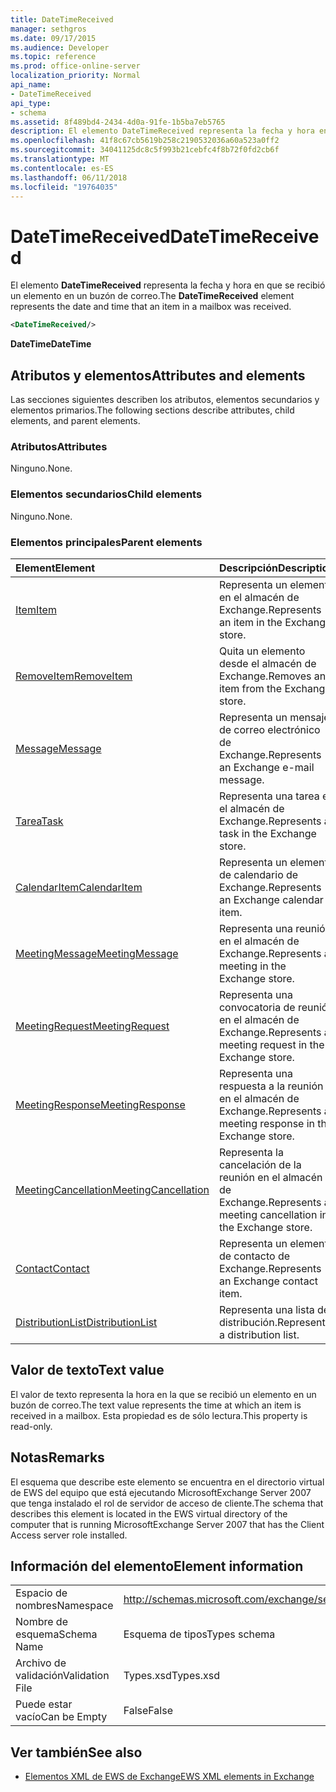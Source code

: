```yaml
---
title: DateTimeReceived
manager: sethgros
ms.date: 09/17/2015
ms.audience: Developer
ms.topic: reference
ms.prod: office-online-server
localization_priority: Normal
api_name:
- DateTimeReceived
api_type:
- schema
ms.assetid: 8f489bd4-2434-4d0a-91fe-1b5ba7eb5765
description: El elemento DateTimeReceived representa la fecha y hora en que se recibió un elemento en un buzón de correo.
ms.openlocfilehash: 41f8c67cb5619b258c2190532036a60a523a0ff2
ms.sourcegitcommit: 34041125dc8c5f993b21cebfc4f8b72f0fd2cb6f
ms.translationtype: MT
ms.contentlocale: es-ES
ms.lasthandoff: 06/11/2018
ms.locfileid: "19764035"
---
```

# <a name="datetimereceived"></a><span data-ttu-id="4e373-103">DateTimeReceived</span><span class="sxs-lookup"><span data-stu-id="4e373-103">DateTimeReceived</span></span>

<span data-ttu-id="4e373-104">El elemento **DateTimeReceived** representa la fecha y hora en que se recibió un elemento en un buzón de correo.</span><span class="sxs-lookup"><span data-stu-id="4e373-104">The **DateTimeReceived** element represents the date and time that an item in a mailbox was received.</span></span> 
  
```xml
<DateTimeReceived/>
```

<span data-ttu-id="4e373-105">**DateTime**</span><span class="sxs-lookup"><span data-stu-id="4e373-105">**DateTime**</span></span>

## <a name="attributes-and-elements"></a><span data-ttu-id="4e373-106">Atributos y elementos</span><span class="sxs-lookup"><span data-stu-id="4e373-106">Attributes and elements</span></span>

<span data-ttu-id="4e373-107">Las secciones siguientes describen los atributos, elementos secundarios y elementos primarios.</span><span class="sxs-lookup"><span data-stu-id="4e373-107">The following sections describe attributes, child elements, and parent elements.</span></span>
  
### <a name="attributes"></a><span data-ttu-id="4e373-108">Atributos</span><span class="sxs-lookup"><span data-stu-id="4e373-108">Attributes</span></span>

<span data-ttu-id="4e373-109">Ninguno.</span><span class="sxs-lookup"><span data-stu-id="4e373-109">None.</span></span>
  
### <a name="child-elements"></a><span data-ttu-id="4e373-110">Elementos secundarios</span><span class="sxs-lookup"><span data-stu-id="4e373-110">Child elements</span></span>

<span data-ttu-id="4e373-111">Ninguno.</span><span class="sxs-lookup"><span data-stu-id="4e373-111">None.</span></span>
  
### <a name="parent-elements"></a><span data-ttu-id="4e373-112">Elementos principales</span><span class="sxs-lookup"><span data-stu-id="4e373-112">Parent elements</span></span>

|<span data-ttu-id="4e373-113">**Element**</span><span class="sxs-lookup"><span data-stu-id="4e373-113">**Element**</span></span>|<span data-ttu-id="4e373-114">**Descripción**</span><span class="sxs-lookup"><span data-stu-id="4e373-114">**Description**</span></span>|
|:-----|:-----|
|[<span data-ttu-id="4e373-115">Item</span><span class="sxs-lookup"><span data-stu-id="4e373-115">Item</span></span>](item.md) <br/> |<span data-ttu-id="4e373-116">Representa un elemento en el almacén de Exchange.</span><span class="sxs-lookup"><span data-stu-id="4e373-116">Represents an item in the Exchange store.</span></span>  <br/> |
|[<span data-ttu-id="4e373-117">RemoveItem</span><span class="sxs-lookup"><span data-stu-id="4e373-117">RemoveItem</span></span>](removeitem.md) <br/> |<span data-ttu-id="4e373-118">Quita un elemento desde el almacén de Exchange.</span><span class="sxs-lookup"><span data-stu-id="4e373-118">Removes an item from the Exchange store.</span></span>  <br/> |
|[<span data-ttu-id="4e373-119">Message</span><span class="sxs-lookup"><span data-stu-id="4e373-119">Message</span></span>](message-ex15websvcsotherref.md) <br/> |<span data-ttu-id="4e373-120">Representa un mensaje de correo electrónico de Exchange.</span><span class="sxs-lookup"><span data-stu-id="4e373-120">Represents an Exchange e-mail message.</span></span>  <br/> |
|[<span data-ttu-id="4e373-121">Tarea</span><span class="sxs-lookup"><span data-stu-id="4e373-121">Task</span></span>](task.md) <br/> |<span data-ttu-id="4e373-122">Representa una tarea en el almacén de Exchange.</span><span class="sxs-lookup"><span data-stu-id="4e373-122">Represents a task in the Exchange store.</span></span>  <br/> |
|[<span data-ttu-id="4e373-123">CalendarItem</span><span class="sxs-lookup"><span data-stu-id="4e373-123">CalendarItem</span></span>](calendaritem.md) <br/> |<span data-ttu-id="4e373-124">Representa un elemento de calendario de Exchange.</span><span class="sxs-lookup"><span data-stu-id="4e373-124">Represents an Exchange calendar item.</span></span>  <br/> |
|[<span data-ttu-id="4e373-125">MeetingMessage</span><span class="sxs-lookup"><span data-stu-id="4e373-125">MeetingMessage</span></span>](meetingmessage.md) <br/> |<span data-ttu-id="4e373-126">Representa una reunión en el almacén de Exchange.</span><span class="sxs-lookup"><span data-stu-id="4e373-126">Represents a meeting in the Exchange store.</span></span>  <br/> |
|[<span data-ttu-id="4e373-127">MeetingRequest</span><span class="sxs-lookup"><span data-stu-id="4e373-127">MeetingRequest</span></span>](meetingrequest.md) <br/> |<span data-ttu-id="4e373-128">Representa una convocatoria de reunión en el almacén de Exchange.</span><span class="sxs-lookup"><span data-stu-id="4e373-128">Represents a meeting request in the Exchange store.</span></span>  <br/> |
|[<span data-ttu-id="4e373-129">MeetingResponse</span><span class="sxs-lookup"><span data-stu-id="4e373-129">MeetingResponse</span></span>](meetingresponse.md) <br/> |<span data-ttu-id="4e373-130">Representa una respuesta a la reunión en el almacén de Exchange.</span><span class="sxs-lookup"><span data-stu-id="4e373-130">Represents a meeting response in the Exchange store.</span></span>  <br/> |
|[<span data-ttu-id="4e373-131">MeetingCancellation</span><span class="sxs-lookup"><span data-stu-id="4e373-131">MeetingCancellation</span></span>](meetingcancellation.md) <br/> |<span data-ttu-id="4e373-132">Representa la cancelación de la reunión en el almacén de Exchange.</span><span class="sxs-lookup"><span data-stu-id="4e373-132">Represents a meeting cancellation in the Exchange store.</span></span>  <br/> |
|[<span data-ttu-id="4e373-133">Contact</span><span class="sxs-lookup"><span data-stu-id="4e373-133">Contact</span></span>](contact.md) <br/> |<span data-ttu-id="4e373-134">Representa un elemento de contacto de Exchange.</span><span class="sxs-lookup"><span data-stu-id="4e373-134">Represents an Exchange contact item.</span></span>  <br/> |
|[<span data-ttu-id="4e373-135">DistributionList</span><span class="sxs-lookup"><span data-stu-id="4e373-135">DistributionList</span></span>](distributionlist.md) <br/> |<span data-ttu-id="4e373-136">Representa una lista de distribución.</span><span class="sxs-lookup"><span data-stu-id="4e373-136">Represents a distribution list.</span></span>  <br/> |
   
## <a name="text-value"></a><span data-ttu-id="4e373-137">Valor de texto</span><span class="sxs-lookup"><span data-stu-id="4e373-137">Text value</span></span>

<span data-ttu-id="4e373-138">El valor de texto representa la hora en la que se recibió un elemento en un buzón de correo.</span><span class="sxs-lookup"><span data-stu-id="4e373-138">The text value represents the time at which an item is received in a mailbox.</span></span> <span data-ttu-id="4e373-139">Esta propiedad es de sólo lectura.</span><span class="sxs-lookup"><span data-stu-id="4e373-139">This property is read-only.</span></span>
  
## <a name="remarks"></a><span data-ttu-id="4e373-140">Notas</span><span class="sxs-lookup"><span data-stu-id="4e373-140">Remarks</span></span>

<span data-ttu-id="4e373-141">El esquema que describe este elemento se encuentra en el directorio virtual de EWS del equipo que está ejecutando MicrosoftExchange Server 2007 que tenga instalado el rol de servidor de acceso de cliente.</span><span class="sxs-lookup"><span data-stu-id="4e373-141">The schema that describes this element is located in the EWS virtual directory of the computer that is running MicrosoftExchange Server 2007 that has the Client Access server role installed.</span></span>
  
## <a name="element-information"></a><span data-ttu-id="4e373-142">Información del elemento</span><span class="sxs-lookup"><span data-stu-id="4e373-142">Element information</span></span>

|||
|:-----|:-----|
|<span data-ttu-id="4e373-143">Espacio de nombres</span><span class="sxs-lookup"><span data-stu-id="4e373-143">Namespace</span></span>  <br/> |http://schemas.microsoft.com/exchange/services/2006/types  <br/> |
|<span data-ttu-id="4e373-144">Nombre de esquema</span><span class="sxs-lookup"><span data-stu-id="4e373-144">Schema Name</span></span>  <br/> |<span data-ttu-id="4e373-145">Esquema de tipos</span><span class="sxs-lookup"><span data-stu-id="4e373-145">Types schema</span></span>  <br/> |
|<span data-ttu-id="4e373-146">Archivo de validación</span><span class="sxs-lookup"><span data-stu-id="4e373-146">Validation File</span></span>  <br/> |<span data-ttu-id="4e373-147">Types.xsd</span><span class="sxs-lookup"><span data-stu-id="4e373-147">Types.xsd</span></span>  <br/> |
|<span data-ttu-id="4e373-148">Puede estar vacío</span><span class="sxs-lookup"><span data-stu-id="4e373-148">Can be Empty</span></span>  <br/> |<span data-ttu-id="4e373-149">False</span><span class="sxs-lookup"><span data-stu-id="4e373-149">False</span></span>  <br/> |
   
## <a name="see-also"></a><span data-ttu-id="4e373-150">Ver también</span><span class="sxs-lookup"><span data-stu-id="4e373-150">See also</span></span>

- [<span data-ttu-id="4e373-151">Elementos XML de EWS de Exchange</span><span class="sxs-lookup"><span data-stu-id="4e373-151">EWS XML elements in Exchange</span></span>](ews-xml-elements-in-exchange.md)

